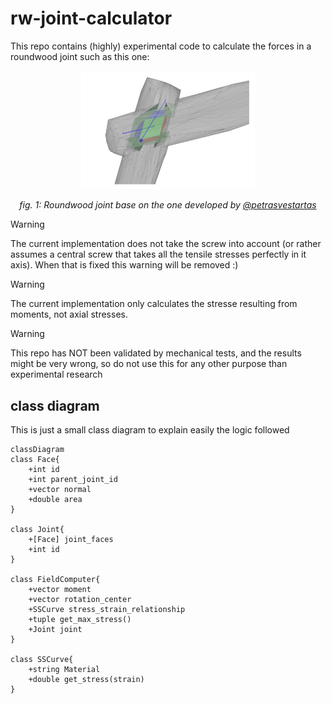 # rw-joint-calculator
This repo contains (highly) experimental code to calculate the forces in a roundwood joint such as this one:

<div align="center">

<img src="./assets/2025_05_29_joinery_detail_01_cropped.png" width="55%">

*fig. 1: Roundwood joint base on the one developed by [@petrasvestartas](https://github.com/petrasvestartas)*

</div>


> [!WARNING] 
> The current implementation does not take the screw into account (or rather assumes a central screw that takes all the tensile stresses perfectly in it axis). When that is fixed this warning will be removed :)

> [!WARNING] 
> The current implementation only calculates the stresse resulting from moments, not axial stresses.

> [!WARNING] 
> This repo has NOT been validated by mechanical tests, and the results might be very wrong, so do not use this for any other purpose than experimental research

## class diagram
This is just a small class diagram to explain easily the logic followed

```mermaid
classDiagram
class Face{
    +int id
    +int parent_joint_id
    +vector normal
    +double area
}

class Joint{
    +[Face] joint_faces
    +int id
}

class FieldComputer{
    +vector moment
    +vector rotation_center
    +SSCurve stress_strain_relationship
    +tuple get_max_stress()
    +Joint joint
}

class SSCurve{
    +string Material
    +double get_stress(strain)
}

```
